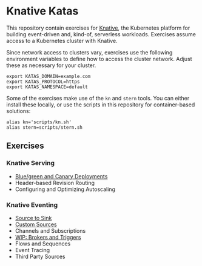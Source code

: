 # Knative Katas

This repository contain exercises for [Knative](https://knative.dev), the
Kubernetes platform for building event-driven and, kind-of, serverless
workloads. Exercises assume access to a Kubernetes cluster with Knative.

Since network access to clusters vary, exercises use the following environment
variables to define how to access the cluster network. Adjust these as necessary
for your cluster.

```console
export KATAS_DOMAIN=example.com
export KATAS_PROTOCOL=https
export KATAS_NAMESPACE=default
```

Some of the exercises make use of the `kn` and `stern` tools. You can either
install these locally, or use the scripts in this repository for container-based
solutions:

```console
alias kn='scripts/kn.sh'
alias stern=scripts/stern.sh
```

## Exercises

### Knative Serving

- [Blue/green and Canary Deployments](blue-green-and-canary.md)
- Header-based Revision Routing
- Configuring and Optimizing Autoscaling

### Knative Eventing

- [Source to Sink](source-to-sink.md)
- [Custom Sources](custom-sources.md)
- Channels and Subscriptions
- [WIP: Brokers and Triggers](brokers-and-triggers.md)
- Flows and Sequences
- Event Tracing
- Third Party Sources
